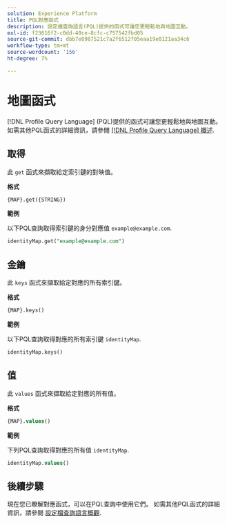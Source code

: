 ```yaml
---
solution: Experience Platform
title: PQL對應函式
description: 設定檔查詢語言(PQL)提供的函式可讓您更輕鬆地與地圖互動。
exl-id: f23616f2-c0dd-40ce-8cfc-c757542fbd05
source-git-commit: dbb7e0987521c7a2f6512f05eaa19e0121aa34c6
workflow-type: tm+mt
source-wordcount: '156'
ht-degree: 7%

---
```


# 地圖函式

[!DNL Profile Query Language] (PQL)提供的函式可讓您更輕鬆地與地圖互動。 如需其他PQL函式的詳細資訊，請參閱 [[!DNL Profile Query Language] 概述](./overview.md).

## 取得

此 `get` 函式來擷取給定索引鍵的對映值。

**格式**

```sql
{MAP}.get({STRING})
```

**範例**

以下PQL查詢取得索引鍵的身分對應值 `example@example.com`.

```sql
identityMap.get("example@example.com")
```

## 金鑰

此 `keys` 函式來擷取給定對應的所有索引鍵。

**格式**

```sql
{MAP}.keys()
```

**範例**

以下PQL查詢取得對應的所有索引鍵 `identityMap`.

```sql
identityMap.keys()
```

## 值

此 `values` 函式來擷取給定對應的所有值。

**格式**

```sql
{MAP}.values()
```

**範例**

下列PQL查詢取得對應的所有值 `identityMap`.

```sql
identityMap.values()
```

## 後續步驟

現在您已瞭解對應函式，可以在PQL查詢中使用它們。 如需其他PQL函式的詳細資訊，請參閱 [設定檔查詢語言概觀](./overview.md).
